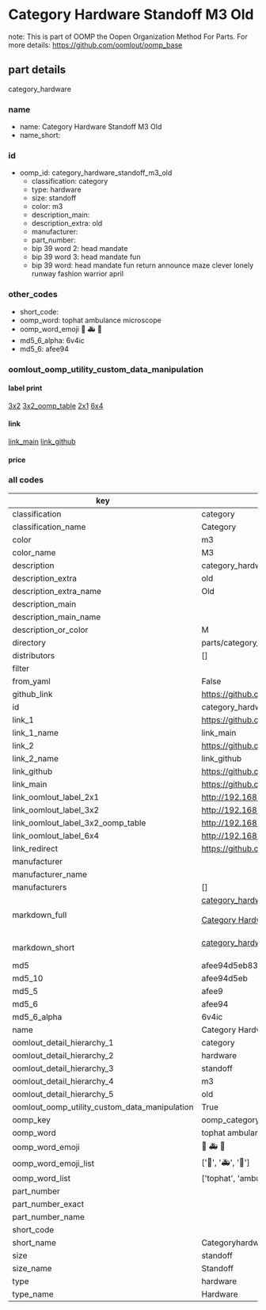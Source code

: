 # Category Hardware Standoff M3 Old  

note: This is part of OOMP the Oopen Organization Method For Parts. For more details: https://github.com/oomlout/oomp_base

##  part details
  



category_hardware



### name
* name: Category Hardware Standoff M3 Old
* name_short: 
### id
* oomp_id: category_hardware_standoff_m3_old
  * classification: category
  * type: hardware
  * size: standoff
  * color: m3
  * description_main: 
  * description_extra: old
  * manufacturer: 
  * part_number: 
  * bip 39 word 2: head mandate
  * bip 39 word 3: head mandate fun
  * bip 39 word: head mandate fun return announce maze clever lonely runway fashion warrior april

### other_codes
* short_code: 
* oomp_word: tophat ambulance microscope
* oomp_word_emoji :tophat: :ambulance: :microscope:
* md5_6_alpha: 6v4ic
* md5_6: afee94






### oomlout_oomp_utility_custom_data_manipulation
#### label print
[3x2](http://192.168.1.245:1112/?label=oomp%206v4ic)
[3x2_oomp_table](http://192.168.1.108:1112/?label=oomp%206v4ic)
[2x1](http://192.168.1.242:1112/?label=oomp%206v4ic)
[6x4](http://192.168.1.55:1112/?label=oomp%206v4ic)    

#### link

[link_main](https://github.com/oomlout/oomlout_oomp_version_1_messy/tree/main/parts/category_hardware_standoff_m3_old) [link_github](https://github.com/oomlout/oomlout_oomp_version_1_messy/tree/main/parts/category_hardware_standoff_m3_old)                             

#### price







### all codes 
| key | value |  
| --- | --- |  
| classification | category |  
| classification_name | Category |  
| color | m3 |  
| color_name | M3 |  
| description | category_hardware |  
| description_extra | old |  
| description_extra_name | Old |  
| description_main |  |  
| description_main_name |  |  
| description_or_color | M  |  
| directory | parts/category_hardware_standoff_m3_old |  
| distributors | [] |  
| filter |  |  
| from_yaml | False |  
| github_link | https://github.com/oomlout/oomlout_oomp_part_src/tree/main/parts/category_hardware_standoff_m3_old |  
| id | category_hardware_standoff_m3_old |  
| link_1 | https://github.com/oomlout/oomlout_oomp_version_1_messy/tree/main/parts/category_hardware_standoff_m3_old |  
| link_1_name | link_main |  
| link_2 | https://github.com/oomlout/oomlout_oomp_version_1_messy/tree/main/parts/category_hardware_standoff_m3_old |  
| link_2_name | link_github |  
| link_github | https://github.com/oomlout/oomlout_oomp_version_1_messy/tree/main/parts/category_hardware_standoff_m3_old |  
| link_main | https://github.com/oomlout/oomlout_oomp_version_1_messy/tree/main/parts/category_hardware_standoff_m3_old |  
| link_oomlout_label_2x1 | http://192.168.1.242:1112/?label=oomp%206v4ic |  
| link_oomlout_label_3x2 | http://192.168.1.245:1112/?label=oomp%206v4ic |  
| link_oomlout_label_3x2_oomp_table | http://192.168.1.108:1112/?label=oomp%206v4ic |  
| link_oomlout_label_6x4 | http://192.168.1.55:1112/?label=oomp%206v4ic |  
| link_redirect | https://github.com/oomlout/oomlout_oomp_version_1_messy/tree/main/parts/category_hardware_standoff_m3_old |  
| manufacturer |  |  
| manufacturer_name |  |  
| manufacturers | [] |  
| markdown_full | [category_hardware_standoff_m3_old](none)<br>[](none)<br>[Category Hardware Standoff M3 Old](none)<br><br> |  
| markdown_short | [category_hardware_standoff_m3_old](none)<br><br> |  
| md5 | afee94d5eb83a5522604ab82bc21c350 |  
| md5_10 | afee94d5eb |  
| md5_5 | afee9 |  
| md5_6 | afee94 |  
| md5_6_alpha | 6v4ic |  
| name | Category Hardware Standoff M3 Old |  
| oomlout_detail_hierarchy_1 | category |  
| oomlout_detail_hierarchy_2 | hardware |  
| oomlout_detail_hierarchy_3 | standoff |  
| oomlout_detail_hierarchy_4 | m3 |  
| oomlout_detail_hierarchy_5 | old |  
| oomlout_oomp_utility_custom_data_manipulation | True |  
| oomp_key | oomp_category_hardware_standoff_m3_old |  
| oomp_word | tophat ambulance microscope |  
| oomp_word_emoji | :tophat: :ambulance: :microscope: |  
| oomp_word_emoji_list | [':tophat:', ':ambulance:', ':microscope:'] |  
| oomp_word_list | ['tophat', 'ambulance', 'microscope'] |  
| part_number |  |  
| part_number_exact |  |  
| part_number_name |  |  
| short_code |  |  
| short_name | Categoryhardware |  
| size | standoff |  
| size_name | Standoff |  
| type | hardware |  
| type_name | Hardware |  
